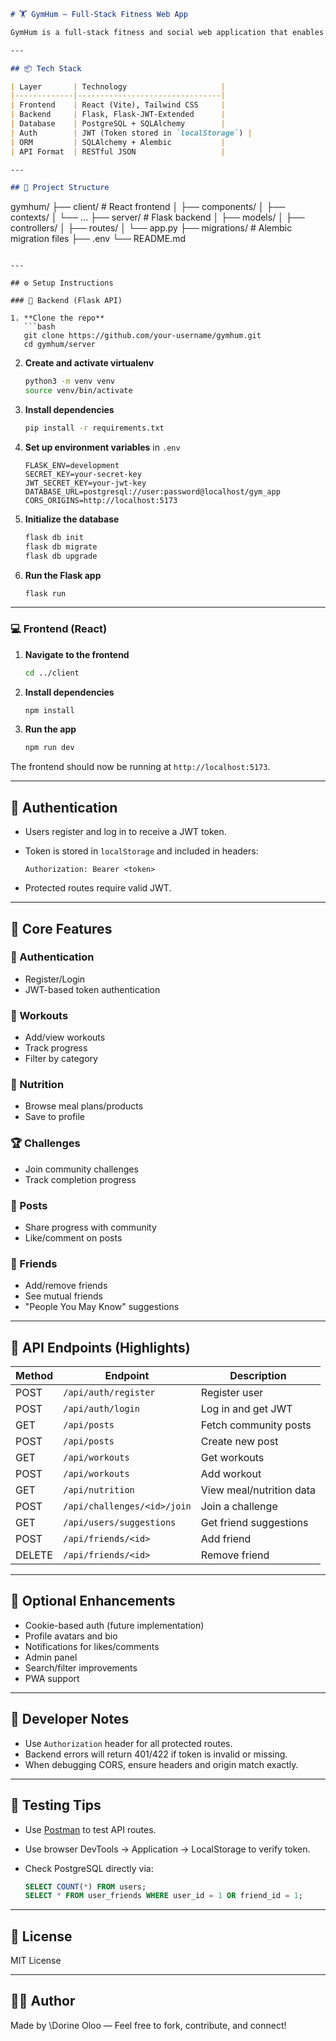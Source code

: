 ```markdown
# 🏋️ GymHum – Full-Stack Fitness Web App

GymHum is a full-stack fitness and social web application that enables users to track workouts, manage nutrition, join challenges, post updates, and connect with friends. The app promotes fitness through community engagement and personal goal tracking.

---

## 📦 Tech Stack

| Layer       | Technology                     |
|-------------|--------------------------------|
| Frontend    | React (Vite), Tailwind CSS     |
| Backend     | Flask, Flask-JWT-Extended      |
| Database    | PostgreSQL + SQLAlchemy        |
| Auth        | JWT (Token stored in `localStorage`) |
| ORM         | SQLAlchemy + Alembic           |
| API Format  | RESTful JSON                   |

---

## 📁 Project Structure

```

gymhum/
├── client/              # React frontend
│   ├── components/
│   ├── contexts/
│   └── ...
├── server/              # Flask backend
│   ├── models/
│   ├── controllers/
│   ├── routes/
│   └── app.py
├── migrations/          # Alembic migration files
├── .env
└── README.md

````

---

## ⚙️ Setup Instructions

### 🔧 Backend (Flask API)

1. **Clone the repo**  
   ```bash
   git clone https://github.com/your-username/gymhum.git
   cd gymhum/server
````

2. **Create and activate virtualenv**

   ```bash
   python3 -m venv venv
   source venv/bin/activate
   ```

3. **Install dependencies**

   ```bash
   pip install -r requirements.txt
   ```

4. **Set up environment variables** in `.env`

   ```
   FLASK_ENV=development
   SECRET_KEY=your-secret-key
   JWT_SECRET_KEY=your-jwt-key
   DATABASE_URL=postgresql://user:password@localhost/gym_app
   CORS_ORIGINS=http://localhost:5173
   ```

5. **Initialize the database**

   ```bash
   flask db init
   flask db migrate
   flask db upgrade
   ```

6. **Run the Flask app**

   ```bash
   flask run
   ```

---

### 💻 Frontend (React)

1. **Navigate to the frontend**

   ```bash
   cd ../client
   ```

2. **Install dependencies**

   ```bash
   npm install
   ```

3. **Run the app**

   ```bash
   npm run dev
   ```

The frontend should now be running at `http://localhost:5173`.

---

## 🔐 Authentication

* Users register and log in to receive a JWT token.
* Token is stored in `localStorage` and included in headers:

  ```
  Authorization: Bearer <token>
  ```
* Protected routes require valid JWT.

---

## 🌟 Core Features

### 👤 Authentication

* Register/Login
* JWT-based token authentication

### 🏃 Workouts

* Add/view workouts
* Track progress
* Filter by category

### 🍎 Nutrition

* Browse meal plans/products
* Save to profile

### 🏆 Challenges

* Join community challenges
* Track completion progress

### 💬 Posts

* Share progress with community
* Like/comment on posts

### 🤝 Friends

* Add/remove friends
* See mutual friends
* "People You May Know" suggestions

---

## 🧪 API Endpoints (Highlights)

| Method | Endpoint                    | Description              |
| ------ | --------------------------- | ------------------------ |
| POST   | `/api/auth/register`        | Register user            |
| POST   | `/api/auth/login`           | Log in and get JWT       |
| GET    | `/api/posts`                | Fetch community posts    |
| POST   | `/api/posts`                | Create new post          |
| GET    | `/api/workouts`             | Get workouts             |
| POST   | `/api/workouts`             | Add workout              |
| GET    | `/api/nutrition`            | View meal/nutrition data |
| POST   | `/api/challenges/<id>/join` | Join a challenge         |
| GET    | `/api/users/suggestions`    | Get friend suggestions   |
| POST   | `/api/friends/<id>`         | Add friend               |
| DELETE | `/api/friends/<id>`         | Remove friend            |

---

## 🔄 Optional Enhancements

* Cookie-based auth (future implementation)
* Profile avatars and bio
* Notifications for likes/comments
* Admin panel
* Search/filter improvements
* PWA support

---

## 🧠 Developer Notes

* Use `Authorization` header for all protected routes.
* Backend errors will return 401/422 if token is invalid or missing.
* When debugging CORS, ensure headers and origin match exactly.

---

## 🧪 Testing Tips

* Use [Postman](https://www.postman.com/) to test API routes.
* Use browser DevTools → Application → LocalStorage to verify token.
* Check PostgreSQL directly via:

  ```sql
  SELECT COUNT(*) FROM users;
  SELECT * FROM user_friends WHERE user_id = 1 OR friend_id = 1;
  ```

---

## 📜 License

MIT License

---

## 👨‍💻 Author

Made by \Dorine Oloo — Feel free to fork, contribute, and connect!

```